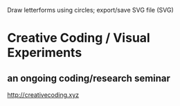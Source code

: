 Draw letterforms using circles; export/save SVG file (SVG)

# Creative Coding / Visual Experiments
## an ongoing coding/research seminar
<http://creativecoding.xyz>